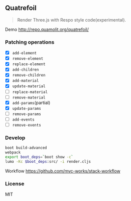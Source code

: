 
Quatrefoil
----

> Render Three.js with Respo style code(experimental).

Demo http://repo.quamolit.org/quatrefoil/

### Patching operations

* [x] `add-element`
* [x] `remove-element`
* [x] `replace-element`
* [x] `add-children`
* [x] `remove-children`
* [x] `add-material`
* [x] `update-material`
* [ ] `replace-material`
* [ ] `remove-material`
* [x] `add-params`(partial)
* [x] `update-params`
* [ ] `remove-params`
* [ ] `add-events`
* [ ] `remove-events`

### Develop

```bash
boot build-advanced
webpack
export boot_deps=`boot show -c`
lumo -Kc $boot_deps:src/ -i render.cljs
```

Workflow https://github.com/mvc-works/stack-workflow

### License

MIT
